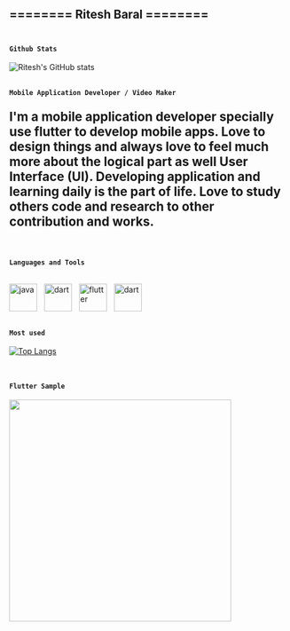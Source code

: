 
 ## ======== Ritesh Baral ======== <br><br>


**`Github Stats`**
<br>
<br>
![Ritesh's GitHub stats](https://github-readme-stats.vercel.app/api?username=Ritesh-056&theme=ayu-mirage&show_icons=true)
<br>
<br>


**`Mobile Application Developer / Video Maker`**
<br>
<p style="font-size:160%;font-weight:bold;">
I'm a mobile application developer specially use flutter to develop mobile apps. Love to design things and always love to feel much more about the logical part as well User Interface (UI). Developing application and learning daily is the part of life. Love to study others code and research to other contribution and works.</p>
<br>

**`Languages and Tools`**
<br>
<br>

<img align="left" alt="java" width="50px" style="padding-right:10px;" src="https://user-images.githubusercontent.com/53189504/196264872-10acbc1f-2ec0-4d97-9895-9ebe9fbfa8fd.png">
 
<img align="left" alt="dart" width="50px" style="padding-right:10px;" src="https://cdn.jsdelivr.net/gh/devicons/devicon/icons/dart/dart-original.svg">
<img align="left" alt="flutter" width="50px" style="padding-right:10px;" src="https://cdn.jsdelivr.net/gh/devicons/devicon/icons/flutter/flutter-original.svg">
<img align="left" alt="dart" width="50px" style="padding-right:10px;" src="https://cdn.jsdelivr.net/gh/devicons/devicon/icons/androidstudio/androidstudio-original.svg">
<br>
<br>
<br>
<br>

**`Most used`**
<br>
<br>
[![Top Langs](https://github-readme-stats.vercel.app/api/top-langs/?username=Ritesh-056&layout=compact)](https://github.com/Ritesh-056/github-readme-stats)
<br>
<br>
<br>


**`Flutter Sample`**
<br>
<br>
<img src="https://user-images.githubusercontent.com/53189504/141793238-f07a4509-0487-48c4-a192-ebbd04619954.png" height="400">


      
